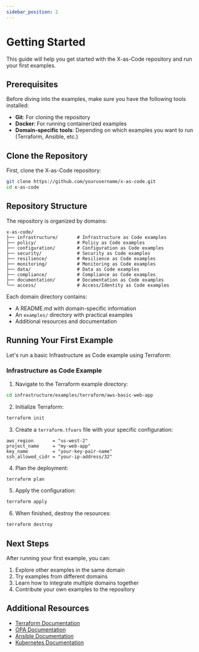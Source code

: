 ```yaml
---
sidebar_position: 2
---
```


# Getting Started

This guide will help you get started with the X-as-Code repository and run your first examples.

## Prerequisites

Before diving into the examples, make sure you have the following tools installed:

- **Git**: For cloning the repository
- **Docker**: For running containerized examples
- **Domain-specific tools**: Depending on which examples you want to run (Terraform, Ansible, etc.)

## Clone the Repository

First, clone the X-as-Code repository:

```bash
git clone https://github.com/yourusername/x-as-code.git
cd x-as-code
```

## Repository Structure

The repository is organized by domains:

```
x-as-code/
├── infrastructure/       # Infrastructure as Code examples
├── policy/               # Policy as Code examples
├── configuration/        # Configuration as Code examples
├── security/             # Security as Code examples
├── resilience/           # Resilience as Code examples
├── monitoring/           # Monitoring as Code examples
├── data/                 # Data as Code examples
├── compliance/           # Compliance as Code examples
├── documentation/        # Documentation as Code examples
└── access/               # Access/Identity as Code examples
```

Each domain directory contains:
- A README.md with domain-specific information
- An `examples/` directory with practical examples
- Additional resources and documentation

## Running Your First Example

Let's run a basic Infrastructure as Code example using Terraform:

### Infrastructure as Code Example

1. Navigate to the Terraform example directory:

```bash
cd infrastructure/examples/terraform/aws-basic-web-app
```

2. Initialize Terraform:

```bash
terraform init
```

3. Create a `terraform.tfvars` file with your specific configuration:

```
aws_region       = "us-west-2"
project_name     = "my-web-app"
key_name         = "your-key-pair-name"
ssh_allowed_cidr = "your-ip-address/32"
```

4. Plan the deployment:

```bash
terraform plan
```

5. Apply the configuration:

```bash
terraform apply
```

6. When finished, destroy the resources:

```bash
terraform destroy
```

## Next Steps

After running your first example, you can:

1. Explore other examples in the same domain
2. Try examples from different domains
3. Learn how to integrate multiple domains together
4. Contribute your own examples to the repository

## Additional Resources

- [Terraform Documentation](https://www.terraform.io/docs)
- [OPA Documentation](https://www.openpolicyagent.org/docs/latest/)
- [Ansible Documentation](https://docs.ansible.com/)
- [Kubernetes Documentation](https://kubernetes.io/docs/home/)
